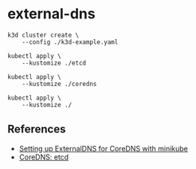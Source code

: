 # external-dns

```
k3d cluster create \
    --config ./k3d-example.yaml
```

```
kubectl apply \
    --kustomize ./etcd

kubectl apply \
    --kustomize ./coredns

kubectl apply \
    --kustomize ./
```

## References

* [Setting up ExternalDNS for CoreDNS with minikube](https://kubernetes-sigs.github.io/external-dns/v0.14.2/tutorials/coredns)
* [CoreDNS: etcd](https://coredns.io/plugins/etcd)
